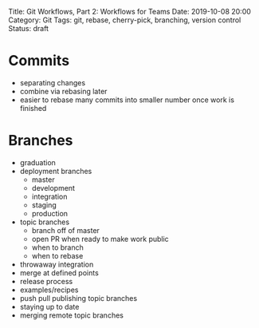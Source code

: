 Title: Git Workflows, Part 2: Workflows for Teams
Date: 2019-10-08 20:00
Category: Git
Tags: git, rebase, cherry-pick, branching, version control
Status: draft

# Commits

- separating changes
- combine via rebasing later
- easier to rebase many commits into smaller number once work is finished

# Branches

- graduation
- deployment branches
    - master
    - development
    - integration
    - staging
    - production
- topic branches
    - branch off of master
    - open PR when ready to make work public
    - when to branch
    - when to rebase
- throwaway integration
- merge at defined points
- release process
- examples/recipes
- push pull publishing topic branches
- staying up to date
- merging remote topic branches

